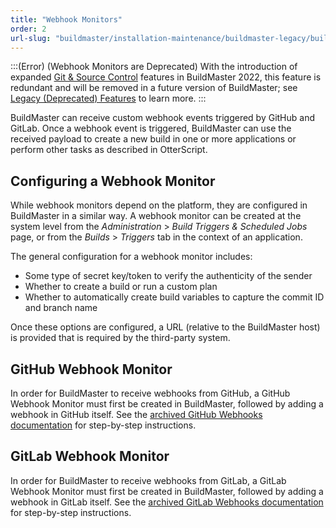 ```yaml
---
title: "Webhook Monitors"
order: 2
url-slug: "buildmaster/installation-maintenance/buildmaster-legacy/buildmaster-legacy-webhooks"
---
```


:::(Error) (Webhook Monitors are Deprecated)
With the introduction of expanded [Git & Source Control](/docs/buildmaster/builds-continuous-integration/buildmaster-git-source-control) features in BuildMaster 2022, this feature is redundant and will be removed in a future version of BuildMaster; see [Legacy (Deprecated) Features](/docs/buildmaster/installation-maintenance/buildmaster-legacy) to learn more.
:::

BuildMaster can receive custom webhook events triggered by GitHub and GitLab. Once a webhook event is triggered, BuildMaster can use the received payload to create a new build in one or more applications or perform other tasks as described in OtterScript.

## Configuring a Webhook Monitor

While webhook monitors depend on the platform, they are configured in BuildMaster in a similar way. A webhook monitor can be created at the system level from the *Administration* > *Build Triggers & Scheduled Jobs* page, or from the *Builds* > *Triggers* tab in the context of an application.

The general configuration for a webhook monitor includes:

 - Some type of secret key/token to verify the authenticity of the sender
 - Whether to create a build or run a custom plan
 - Whether to automatically create build variables to capture the commit ID and branch name

Once these options are configured, a URL (relative to the BuildMaster host) is provided that is required by the third-party system.

## GitHub Webhook Monitor

In order for BuildMaster to receive webhooks from GitHub, a GitHub Webhook Monitor must first be created in BuildMaster, followed by adding a webhook in GitHub itself.
See the [archived GitHub Webhooks documentation](https://github.com/Inedo/inedo-docs/blob/c82fd2881e2f1d0c36e77bc8b8b48e2a2c7b75a9/Content/BuildMaster/installation-maintenance/buildmaster-legacy/buildmaster-legacy-webhooks/buildmaster-integrations-github-webhooks.md) for step-by-step instructions.

## GitLab Webhook Monitor
In order for BuildMaster to receive webhooks from GitLab, a GitLab Webhook Monitor must first be created in BuildMaster, followed by adding a webhook in GitLab itself. 
See the [archived GitLab Webhooks documentation](https://github.com/Inedo/inedo-docs/blob/c82fd2881e2f1d0c36e77bc8b8b48e2a2c7b75a9/Content/BuildMaster/installation-maintenance/buildmaster-legacy/buildmaster-legacy-webhooks/buildmaster-integrations-gitlab-webhooks.md) for step-by-step instructions.